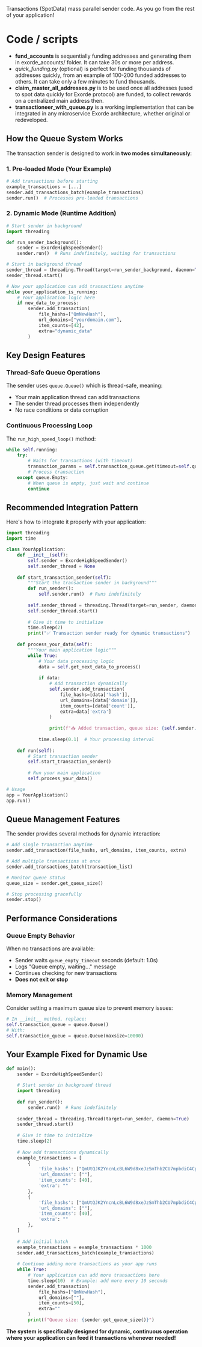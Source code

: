 Transactions (SpotData) mass parallel sender code. As you go from the rest of your application!

# Code / scripts

- **fund_accounts** is sequentially funding addresses and generating them in exorde_accounts/ folder. It can take 30s or more per address.
- *quick_funding.py* (optional) is perfect for funding thousands of addresses quickly, from an example of 100-200 funded addresses to others. It can take only a few minutes to fund thousands.
- **claim_master_all_addresses.py** is to be used once all addresses (used to spot data quickly for Exorde protocol) are funded, to collect rewards on a centralized main address then.
- **transactioneer_with_queue.py** is a working implementation that can be integrated in any microservice Exorde architecture, whether original or redeveloped. 


## How the Queue System Works

The transaction sender is designed to work in **two modes simultaneously**:

### 1. **Pre-loaded Mode** (Your Example)
```python
# Add transactions before starting
example_transactions = [...]
sender.add_transactions_batch(example_transactions)
sender.run()  # Processes pre-loaded transactions
```

### 2. **Dynamic Mode** (Runtime Addition)
```python
# Start sender in background
import threading

def run_sender_background():
    sender = ExordeHighSpeedSender()
    sender.run()  # Runs indefinitely, waiting for transactions

# Start in background thread
sender_thread = threading.Thread(target=run_sender_background, daemon=True)
sender_thread.start()

# Now your application can add transactions anytime
while your_application_is_running:
    # Your application logic here
    if new_data_to_process:
        sender.add_transaction(
            file_hashs=["QmNewHash"],
            url_domains=["yourdomain.com"],
            item_counts=[42],
            extra="dynamic_data"
        )
```

## Key Design Features

### **Thread-Safe Queue Operations**
The sender uses `queue.Queue()` which is thread-safe, meaning:
- Your main application thread can add transactions
- The sender thread processes them independently
- No race conditions or data corruption

### **Continuous Processing Loop**
The `run_high_speed_loop()` method:
```python
while self.running:
    try:
        # Waits for transactions (with timeout)
        transaction_params = self.transaction_queue.get(timeout=self.queue_empty_timeout)
        # Process transaction
    except queue.Empty:
        # When queue is empty, just wait and continue
        continue
```

## Recommended Integration Pattern

Here's how to integrate it properly with your application:

```python
import threading
import time

class YourApplication:
    def __init__(self):
        self.sender = ExordeHighSpeedSender()
        self.sender_thread = None
        
    def start_transaction_sender(self):
        """Start the transaction sender in background"""
        def run_sender():
            self.sender.run()  # Runs indefinitely
            
        self.sender_thread = threading.Thread(target=run_sender, daemon=True)
        self.sender_thread.start()
        
        # Give it time to initialize
        time.sleep(2)
        print("✅ Transaction sender ready for dynamic transactions")
    
    def process_your_data(self):
        """Your main application logic"""
        while True:
            # Your data processing logic
            data = self.get_next_data_to_process()
            
            if data:
                # Add transaction dynamically
                self.sender.add_transaction(
                    file_hashs=[data['hash']],
                    url_domains=[data['domain']],
                    item_counts=[data['count']],
                    extra=data['extra']
                )
                
                print(f"📥 Added transaction, queue size: {self.sender.get_queue_size()}")
            
            time.sleep(0.1)  # Your processing interval
    
    def run(self):
        # Start transaction sender
        self.start_transaction_sender()
        
        # Run your main application
        self.process_your_data()

# Usage
app = YourApplication()
app.run()
```

## Queue Management Features

The sender provides several methods for dynamic interaction:

```python
# Add single transaction anytime
sender.add_transaction(file_hashs, url_domains, item_counts, extra)

# Add multiple transactions at once
sender.add_transactions_batch(transaction_list)

# Monitor queue status
queue_size = sender.get_queue_size()

# Stop processing gracefully
sender.stop()
```

## Performance Considerations

### **Queue Empty Behavior**
When no transactions are available:
- Sender waits `queue_empty_timeout` seconds (default: 1.0s)
- Logs "Queue empty, waiting..." message
- Continues checking for new transactions
- **Does not exit or stop**

### **Memory Management**
Consider setting a maximum queue size to prevent memory issues:
```python
# In __init__ method, replace:
self.transaction_queue = queue.Queue()
# With:
self.transaction_queue = queue.Queue(maxsize=10000)
```

## Your Example Fixed for Dynamic Use

```python
def main():
    sender = ExordeHighSpeedSender()
    
    # Start sender in background thread
    import threading
    
    def run_sender():
        sender.run()  # Runs indefinitely
    
    sender_thread = threading.Thread(target=run_sender, daemon=True)
    sender_thread.start()
    
    # Give it time to initialize
    time.sleep(2)
    
    # Now add transactions dynamically
    example_transactions = [
        {
            'file_hashs': ["QmUtQJK2YncnLcBL6W9d8xeJzSmThb2CU7mpbdiC4CpkcE"],
            'url_domains': [""],
            'item_counts': [40],
            'extra': ""
        },
        {
            'file_hashs': ["QmUtQJK2YncnLcBL6W9d8xeJzSmThb2CU7mpbdiC4CpkcE"],
            'url_domains': [""],
            'item_counts': [40],
            'extra': ""
        },
    ]
    
    # Add initial batch
    example_transactions = example_transactions * 1000
    sender.add_transactions_batch(example_transactions)
    
    # Continue adding more transactions as your app runs
    while True:
        # Your application can add more transactions here
        time.sleep(10)  # Example: add more every 10 seconds
        sender.add_transaction(
            file_hashs=["QmNewHash"],
            url_domains=[""],
            item_counts=[50],
            extra=""
        )
        print(f"Queue size: {sender.get_queue_size()}")
```

**The system is specifically designed for dynamic, continuous operation where your application can feed it transactions whenever needed!**
